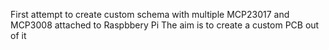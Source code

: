 First attempt to create custom schema with multiple MCP23017 and MCP3008 attached to Raspbbery Pi
The aim is to create a custom PCB out of it
